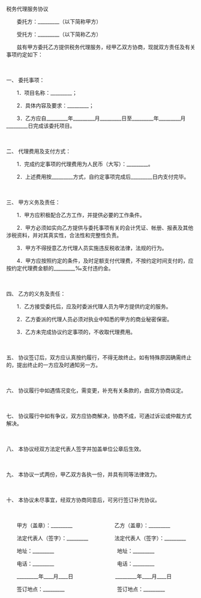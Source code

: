 



税务代理服务协议



 

　　委托方：_________（以下简称甲方）　　

　　受托方：_________（以下简称乙方）　　

　　兹有甲方委托乙方提供税务代理服务，经甲乙双方协商，现就双方责任及有关事项约定如下：

　　

一、
委托事项：

　　1．项目名称：_________；

　　2．具体内容及要求：_________；

　　3．乙方应自_________年_________月_________日至_________年_________月_________日完成该委托项目。

　　

二、
代理费用及支付方式：

　　1．完成约定事项的代理费用为人民币（大写）：_________。

　　2．上述费用按_________方式，自约定事项完成后_________日内支付完毕。

　　

三、
甲方义务及责任：

　　1．甲方应积极配合乙方工作，并提供必要的工作条件。

　　2．甲方必须如实向乙方提供与委托事项有关的会计凭证、帐册、报表及其他涉税资料，并对其真实性，合法性和完整性负责。

　　3．甲方不得授意乙方代理人员实施违反税收法律，法规的行为。

　　4．甲方应按照约定的条件，及时足额支付代理费，不按约定时间支付的，应按约定代理费金额的_________‰支付违约金。

　　

四、
乙方的义务及责任：

　　1．乙方接受委托后，应及时委派代理人员为甲方提供约定的服务。

　　2．乙方委派的代理人员必须对执业中知悉的甲方的商业秘密保密。

　　3．乙方未完成协议约定事项的，不收取代理费用。

　　

五、
协议签订后，双方应认真按约履行，不得无故终止。如有特殊原因确需终止的，提出终止的一方应及时通知另一方。

　　

六、
协议履行中如遇情况变化，需变更，补充有关条款的，由双方协商议定。

　　

七、
协议履行中如有争议，双方应协商解决，协商不成，可通过诉讼或仲裁方式解决。

　　

八、
本协议经双方法定代表人签字并加盖单位公章后生效。

　　

九、
本协议一式两份，甲乙双方各执一份，并具有同等法律效力。

　　

十、
本协议未尽事宜，经双方协商同意后，可另行签订补充协议。

　　

　　甲方（盖章）：_________　　　　　　　　乙方（盖章）：_________　　

　　法定代表人（签字）：_________　　　　　法定代表人（签字）：_________　　

　　地址：_________　　　　　　　　　　　　地址：_________　　

　　电话：_________　　　　　　　　　　　　电话：_________　　

　　_________年____月____日　　　　　　　　_________年____月____日　　

　　签订地点：_________　　　　　　　　　　签订地点：_________